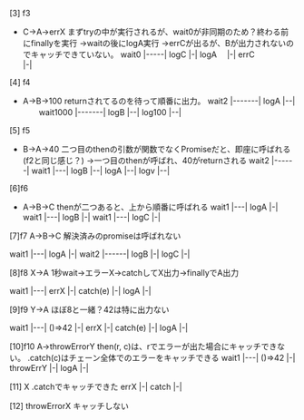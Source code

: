 [3] f3
- C→A→errX
まずtryの中が実行されるが、wait0が非同期のため？終わる前にfinallyを実行
→waitの後にlogA実行
→errCが出るが、Bが出力されないのでキャッチできていない。
 wait0
|-----|
 logC
 |-|
      logA
    　|-|
         errC   
        |-|

[4] f4
- A→B→100
returnされてるのを待って順番に出力。
wait2
|-------|
        logA
        |--|
        　　wait1000
            |-------|
                    logB
                    |--|
                        log100
                        |--|


[5] f5
- B→A→40
二つ目のthenの引数が関数でなくPromiseだと、即座に呼ばれる(f2と同じ感じ？)
→一つ目のthenが呼ばれ、40がreturnされる
wait2
|------|
       wait1
       |---|
           logB
           |--|
              logA
              |--|
                 logv
                 |--|
      
[6]f6
- A→B→C
thenが二つあると、上から順番に呼ばれる
wait1
|---|
    logA
    |-|
      wait1
      |---|
          logB
          |-|
             wait1
             |---|
                 logC
                 |-|

[7]f7
A→B→C
解決済みのpromiseは呼ばれない

wait1
|---|
    logA
    |-|
wait2
|------|
       logB
       |-|
          logC
         |-|

[8]f8
X→A
1秒wait→エラーX→catchしてX出力→finallyでA出力

wait1
|---|
    errX
    |-|
      catch(e)
      |-|
        logA
        |-|

[9]f9
Y→A
ほぼ8と一緒？42は特に出力ない

wait1
|---|
    ()=>42
    |-|
        errX
        |-|
        catch(e)
          |-|
            logA
            |-|

[10]f10
A→throwErrorY
then(r, c)は、rでエラーが出た場合にキャッチできない。
.catch(c)はチェーン全体でのエラーをキャッチできる
wait1
|---|
    ()=>42
    |-|
      throwErrY
      |-|
        logA
        |-|

[11]
X
.catchでキャッチできた
errX
|-|
  catch
  |-|

[12]
throwErrorX
キャッチしない